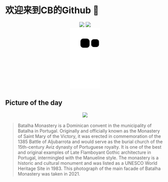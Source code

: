 
# 欢迎来到CB的Github 👋

<div align="center">
  <img height="137px" src="https://github-readme-stats.vercel.app/api?username=SuperCB&show_icons=true&theme=radical" />
  <img height="137px" src="https://github-readme-stats.vercel.app/api/top-langs/?username=SuperCB&hide_title=true&hide_border=true&layout=compact&langs_count=6&text_color=000&icon_color=fff" />
</div>


<div align="center">
    <img src="./contribution-snake/github-contribution-grid-snake.svg" />
</div>



## Picture of the day
<div align="center">
  <img width=400px src="https://upload.wikimedia.org/wikipedia/commons/thumb/b/bd/Batalha_September_2021-2.jpg/960px-Batalha_September_2021-2.jpg" />
</div>

>Batalha Monastery  is a  Dominican  convent in the municipality of  Batalha  in Portugal. Originally and officially known as the Monastery of Saint Mary of the Victory, it was erected in commemoration of the 1385  Battle of Aljubarrota  and would serve as the burial church of the 15th-century  Aviz dynasty  of Portuguese royalty. It is one of the best and original examples of Late  Flamboyant  Gothic architecture in Portugal, intermingled with the  Manueline  style. The monastery is a historic and cultural monument and was listed as a UNESCO  World Heritage Site  in 1983.  This photograph of the main facade of Batalha Monastery was taken in 2021.


